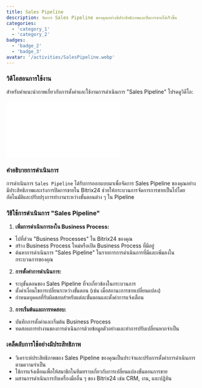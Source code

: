 ```yaml
---
title: Sales Pipeline
description: จัดการ Sales Pipeline ของคุณอย่างมีประสิทธิภาพและปิดการขายได้เร็วขึ้น
categories:
  - 'category_1'
  - 'category_2'
badges:
  - 'badge_2'
  - 'badge_3'
avatar: '/activities/SalesPipeline.webp'
---
```

### วิดีโอสอนการใช้งาน

สำหรับคำแนะนำภาพเกี่ยวกับการตั้งค่าและใช้งานการดำเนินการ "Sales Pipeline" โปรดดูวิดีโอ:

<iframe
  class="aspect-video w-full mb-2 "
  src="//www.youtube.com/embed/OyzJd8BcTfY?feature=oembed&rel=0"
  frameborder="0"
  allow="accelerometer; autoplay; encrypted-media; gyroscope"
  allowfullscreen>
</iframe>

### คำอธิบายการดำเนินการ

การดำเนินการ `Sales Pipeline` ได้รับการออกแบบมาเพื่อจัดการ Sales Pipeline ของคุณอย่างมีประสิทธิภาพและเร่งการปิดการขายใน Bitrix24 ช่วยให้กระบวนการจัดการการขายเป็นไปโดยอัตโนมัติและปรับปรุงการทำงานระหว่างขั้นตอนต่าง ๆ ใน Pipeline

### วิธีใช้การดำเนินการ "Sales Pipeline"

1. **เพิ่มการดำเนินการลงใน Business Process:**
  - ไปที่ส่วน "Business Processes" ใน Bitrix24 ของคุณ
  - สร้าง Business Process ใหม่หรือเปิด Business Process ที่มีอยู่
  - ค้นหาการดำเนินการ "Sales Pipeline" ในรายการการดำเนินการที่มีและเพิ่มลงในกระบวนการของคุณ

2. **การตั้งค่าการดำเนินการ:**
  - ระบุขั้นตอนของ Sales Pipeline ที่จะเกี่ยวข้องในกระบวนการ
  - ตั้งค่าเงื่อนไขการเปลี่ยนระหว่างขั้นตอน (เช่น เมื่อสถานะการขายเปลี่ยนแปลง)
  - กำหนดบุคคลที่รับผิดชอบสำหรับแต่ละขั้นตอนและตั้งค่าการแจ้งเตือน

3. **การเริ่มต้นและการทดสอบ:**
  - บันทึกการตั้งค่าและเริ่มต้น Business Process
  - ทดสอบการทำงานของการดำเนินการด้วยข้อมูลตัวอย่างและทำการปรับเปลี่ยนหากจำเป็น

### เคล็ดลับการใช้อย่างมีประสิทธิภาพ

- วิเคราะห์ประสิทธิภาพของ Sales Pipeline ของคุณเป็นประจำและปรับการตั้งค่าการดำเนินการตามความจำเป็น
- ใช้การแจ้งเตือนเพื่อให้สมาชิกในทีมทราบเกี่ยวกับการเปลี่ยนแปลงขั้นตอนการขาย
- ผสานการดำเนินการกับเครื่องมืออื่น ๆ ของ Bitrix24 เช่น CRM, งาน, และปฏิทิน